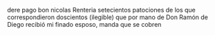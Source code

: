 dere pago bon nicolas Renteria setecientos patociones de los
que correspondieron doscientos (ilegible) que por mano de Don
Ramón de Diego recibió mi finado esposo, manda que se cobren